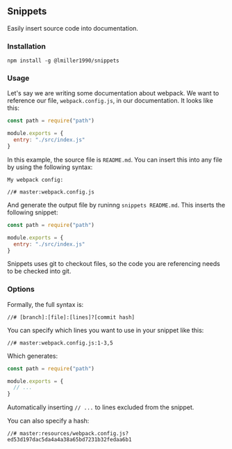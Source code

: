 ## Snippets

Easily insert source code into documentation.

### Installation

```
npm install -g @lmiller1990/snippets
```

### Usage

Let's say we are writing some documentation about webpack. We want to reference our file, `webpack.config.js`, in our documentation. It looks like this:

```js
const path = require("path")

module.exports = {
  entry: "./src/index.js"
}
```

In this example, the source file is `README.md`. You can insert this into any file by using the following syntax:

```
My webpack config:

//# master:webpack.config.js
```

And generate the output file by runinng `snippets README.md`. This inserts the following snippet:


```js
const path = require("path")

module.exports = {
  entry: "./src/index.js"
}
```

Snippets uses git to checkout files, so the code you are referencing needs to be checked into git.

### Options

Formally, the full syntax is:

```
//# [branch]:[file]:[lines]?[commit hash]
```

You can specify which lines you want to use in your snippet like this:

```
//# master:webpack.config.js:1-3,5
```

Which generates:

```js
const path = require("path")

module.exports = {
  // ...
}
```

Automatically inserting `// ...` to lines excluded from the snippet.

You can also specify a hash:

```
//# master:resources/webpack.config.js?ed53d197dac5da4a4a38a65bd7231b32fedaa6b1
```
